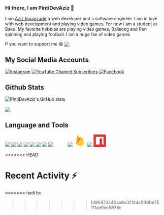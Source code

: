 ### Hi there, I am PintiDevAziz 👋

I am [Aziz Imranzade](https://pintidevaziz.vercel.app/) a web developer and a software engineer. I am in love with web development and playing video games. For now I am a student at Baku. My favorite hobbies are playing video games, Balisong and Pen spinning and playing football. I am a huge fan of video games

If you want to support me 😄 
<a href="https://www.buymeacoffee.com/pintidevaziz">
  <img  align="center" src="https://img.shields.io/badge/Buy%20Me%20a%20Coffee-ffdd00?style=for-the-badge&logo=buy-me-a-coffee&logoColor=black"/><a/>
  
My Social Media Accounts
----
[![Instagram](https://img.shields.io/badge/Instagram-%23E4405F.svg?style=for-the-badge&logo=Instagram&logoColor=white)](https://www.instagram.com/pintidevaziz/)
[![YouTube Channel Subscribers](https://img.shields.io/youtube/channel/subscribers/UCpERt5A7SNd7s5XNAj2mGmw?style=for-the-badge)](https://www.youtube.com/channel/UCpERt5A7SNd7s5XNAj2mGmw)
[![Facebook](https://img.shields.io/badge/Facebook-%231877F2.svg?style=for-the-badge&logo=Facebook&logoColor=white)](https://www.facebook.com/profile.php?id=100077839123950)

Github Stats 
---
![PintiDevAziz's GitHub stats](https://github-readme-stats-iameziz.vercel.app/api?username=PintiDevAziz&show_icons=true&theme=radical) <br/><br/>
<img align="top" src="https://github-readme-stats-iameziz.vercel.app/api/top-langs/?username=PintiDevAziz&layout=compact" />

Language and Tools 
---

<img 
height="40px"     src="https://camo.githubusercontent.com/da7acacadecf91d6dc02efcd2be086bb6d78ddff19a1b7a0ab2755a6fda8b1e9/68747470733a2f2f63646e2e6a7364656c6976722e6e65742f67682f64657669636f6e732f64657669636f6e2f69636f6e732f68746d6c352f68746d6c352d6f726967696e616c2e737667"></img>
<img 
height="40px"     src="https://camo.githubusercontent.com/2e496d4bfc6f753ddca87b521ce95c88219f77800212ffa6d4401ad368c82170/68747470733a2f2f63646e2e6a7364656c6976722e6e65742f67682f64657669636f6e732f64657669636f6e2f69636f6e732f637373332f637373332d6f726967696e616c2e737667"></img>
<img 
height="40px"     src="https://camo.githubusercontent.com/26901b819fb10ef4e2c652aa40e24775247664d84a7597bebb66898a24dddedd/68747470733a2f2f63646e2e6a7364656c6976722e6e65742f67682f64657669636f6e732f64657669636f6e2f69636f6e732f736173732f736173732d6f726967696e616c2e737667"></img>
<img 
height="40px"     src="https://camo.githubusercontent.com/442c452cb73752bb1914ce03fce2017056d651a2099696b8594ddf5ccc74825e/68747470733a2f2f63646e2e6a7364656c6976722e6e65742f67682f64657669636f6e732f64657669636f6e2f69636f6e732f6a6176617363726970742f6a6176617363726970742d6f726967696e616c2e737667"></img>
<img 
height="40px"     src="https://camo.githubusercontent.com/27d0b117da00485c56d69aef0fa310a3f8a07abecc8aa15fa38c8b78526c60ac/68747470733a2f2f63646e2e6a7364656c6976722e6e65742f67682f64657669636f6e732f64657669636f6e2f69636f6e732f72656163742f72656163742d6f726967696e616c2e737667"></img>
<img 
height="40px"     src="https://camo.githubusercontent.com/5fa137d222dde7b69acd22c6572a065ce3656e6ffa1f5e88c1b5c7a935af3cc6/68747470733a2f2f63646e2e6a7364656c6976722e6e65742f67682f64657669636f6e732f64657669636f6e2f69636f6e732f7673636f64652f7673636f64652d6f726967696e616c2e737667"></img>
<img 
height="40px"     src="https://camo.githubusercontent.com/dc9e7e657b4cd5ba7d819d1a9ce61434bd0ddbb94287d7476b186bd783b62279/68747470733a2f2f63646e2e6a7364656c6976722e6e65742f67682f64657669636f6e732f64657669636f6e2f69636f6e732f6769742f6769742d6f726967696e616c2e737667"></img>
<img 
height="40px"     src="https://user-images.githubusercontent.com/3369400/139447912-e0f43f33-6d9f-45f8-be46-2df5bbc91289.png"></img>
<img 
height="40px"     src="https://raw.githubusercontent.com/codeSTACKr/codeSTACKr/master/img/terminal-dark.svg"></img>
<img 
height="40px"     src="https://ui-lib.com/blog/wp-content/uploads/2021/12/nextjs-boilerplate-logo.png"></img>
</img>
<img 
height="40px"     src="https://raw.githubusercontent.com/github/explore/80688e429a7d4ef2fca1e82350fe8e3517d3494d/topics/firebase/firebase.png"></img>
<img 
height="40px"     src="https://upload.wikimedia.org/wikipedia/commons/thumb/d/d5/Tailwind_CSS_Logo.svg/2048px-Tailwind_CSS_Logo.svg.png"></img>
<img 
height="40px"     src="https://raw.githubusercontent.com/github/explore/80688e429a7d4ef2fca1e82350fe8e3517d3494d/topics/npm/npm.png"></img>

<<<<<<< HEAD
# Recent Activity :zap:
=======
hadi be

>>>>>>> fd90873445aa9c02f44c9380e75111ae9ec5978e
<!--START_SECTION:activity-->
<!--END_SECTION:activity-->

